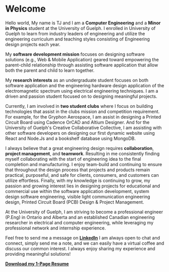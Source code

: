 # Welcome

Hello world, My name is TJ and I am a **Computer Engineering** and a **Minor in Physics** student at the University of Guelph. I enrolled in University of Guelph to learn from industry leaders of engineering and utilize the engineering curriculum and teaching styles consisting of Engineering design projects each year.

My **software development mission** focuses on designing software solutions (e.g., Web & Mobile Application) geared toward empowering the parent-child relationship through assisting software application that allow both the parent and child to learn together.

My **research interests** as an undergraduate student focuses on both software application and the engineering hardware design application of the electromagnetic spectrum using electrical engineering techniques. I am a driven and passion student focused on to designing meaningful projects. 

Currently, I am involved in **two student clubs** where I focus on building technologies that assist in the clubs mission and competition requirement. For example, for the Gryphon Aerospace, I am assist in designing a Printed Circuit Board using Cadence OrCAD and Altium Designer. And for the University of Guelph's Creative Collaborative Collective, I am assisting with other software developers on designing our first dynamic website using React and Node.Js and a bookshelf database using MongoDB.


I always believe that a great engineering design requires **collaboration**, **project management**, and **teamwork**. Resulting in me consistently finding myself collaborating with the start of engineering idea to the final completion and manufacturing. I enjoy team-build and continuing to ensure that throughout the design process that projects and products remain practical, purposeful, and safe for clients, consumers, and customers can utilize effortless. Finally, with my knowledge is continuing to grow, my passion and growing interest lies in designing projects for educational and commercial use within the software application development, system design software engineering, visible light communication engineering design, Printed Circuit Board (PCB) Design & Project Management. 

<!-- Prior to attending the University of Guelph, I completed my Honours Bachelor of Science (B.Sc) degree from McMaster University in **Mathematics and Statistics**. During my tenure in McMaster University's Mathematics & Statistics Program, key courses and studies remained as a focus in my studies. These courses were Data Science, Data Visualization, Machine Learning, and Computational Statistics using R, and Mathematical Modelling using C and Python. Finally, many of my extracurricular activities were aimed in mentoring first year international science, mathematics, and business students. -->

At the University of Guelph, I am striving to become a professional engineer (P.Eng) in Ontario and Alberta and an established Canadian engineering researcher in electrical and computer engineering, while leveraging my professional network and internship experience.

Feel free to send me a message on [**LinkedIn**](https://www.linkedin.com/in/t-j-prescod-heath-bb9697284/)  I am always open to chat and connect, simply send me a note, and we can easily have a virtual coffee and discuss our common interest. I always enjoy sharing my experience and providing meaningful solutions!


[**Download my 1-Page Resume**](assets/Tevin_Resume_UG.pdf)





[//]: # (**Download my resume** &#40;[here]&#40;"C:\Users\tevin\PycharmProjects\AwesomeWebsite\docs\assets\Tevin_Resume_Aero.pdf"&#41;&#41;)

[//]: # (For full documentation visit [mkdocs.org]&#40;https://www.mkdocs.org&#41;.)

[//]: # ()
[//]: # (## Commands)

[//]: # ()
[//]: # (* `mkdocs new [dir-name]` - Create a new project.)

[//]: # (* `mkdocs serve` - Start the live-reloading docs server.)

[//]: # (* `mkdocs build` - Build the documentation site.)

[//]: # (* `mkdocs -h` - Print help message and exit.)

[//]: # ()
[//]: # (## Project layout)

[//]: # ()
[//]: # (    mkdocs.yml    # The configuration file.)

[//]: # (    docs/)

[//]: # (        index.md  # The documentation homepage.)

[//]: # (        ...       # Other markdown pages, images and other files.)
